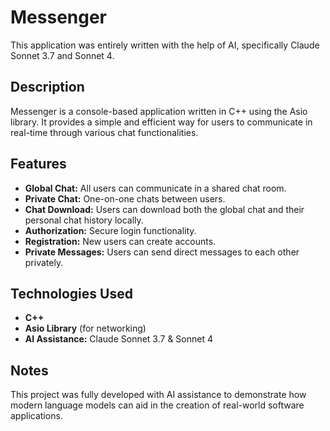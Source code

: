 # Messenger

This application was entirely written with the help of AI, specifically Claude Sonnet 3.7 and Sonnet 4.

## Description

Messenger is a console-based application written in C++ using the Asio library. It provides a simple and efficient way for users to communicate in real-time through various chat functionalities.

## Features

- **Global Chat:** All users can communicate in a shared chat room.
- **Private Chat:** One-on-one chats between users.
- **Chat Download:** Users can download both the global chat and their personal chat history locally.
- **Authorization:** Secure login functionality.
- **Registration:** New users can create accounts.
- **Private Messages:** Users can send direct messages to each other privately.

## Technologies Used

- **C++**
- **Asio Library** (for networking)
- **AI Assistance:** Claude Sonnet 3.7 & Sonnet 4

## Notes

This project was fully developed with AI assistance to demonstrate how modern language models can aid in the creation of real-world software applications.
